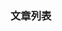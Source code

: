 
[@id]: README.md 
[@title]: installation
[@location]: docs/installation/README.md
[@author]: leity
[@date]: 2021-11-03

### 文章列表

